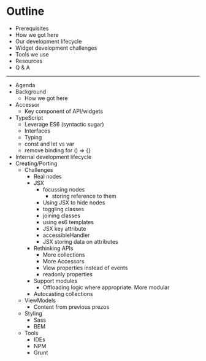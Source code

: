 # Outline

- Prerequisites
- How we got here
- Our development lifecycle
- Widget development challenges
- Tools we use
- Resources
- Q & A

---

- Agenda
- Background
  - How we got here
- Accessor
  - Key component of API/widgets
- TypeScript
  - Leverage ES6 (syntactic sugar)
  - Interfaces
  - Typing
  - const and let vs var
  - remove binding for () => {}
- Internal development lifecycle
- Creating/Porting
  - Challenges
    - Real nodes
    - JSX
      - focussing nodes
        - storing reference to them
      - Using JSX to hide nodes
      - toggling classes
      - joining classes
      - using es6 templates
      - JSX key attribute
      - accessibleHandler
      - JSX storing data on attributes
    - Rethinking APIs
      - More collections
      - More Accessors
      - View properties instead of events
      - readonly properties
    - Support modules
      - Offloading logic where appropriate. More modular
    - Autocasting collections
  - ViewModels
    - Content from previous prezos
  - Styling
    - Sass
    - BEM
  - Tools
    - IDEs
    - NPM
    - Grunt